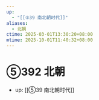 ```yaml
---
up:
  - "[[⑤39 南北朝时代]]"
aliases:
  - 北朝
ctime: 2025-03-01T13:30:20+08:00
mtime: 2025-10-01T11:40:32+08:00
---
```


# ⑤392 北朝

- up: [[⑤39 南北朝时代]]
